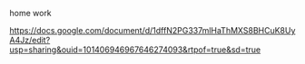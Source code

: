 home work 

https://docs.google.com/document/d/1dffN2PG337mlHaThMXS8BHCuK8UyA4Jz/edit?usp=sharing&ouid=101406946967646274093&rtpof=true&sd=true